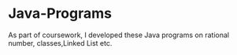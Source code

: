 # Java-Programs
As part of coursework, I developed these Java programs on rational number, classes,Linked List etc.
